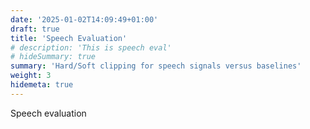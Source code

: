 ```yaml
---
date: '2025-01-02T14:09:49+01:00'
draft: true
title: 'Speech Evaluation'
# description: 'This is speech eval'
# hideSummary: true
summary: 'Hard/Soft clipping for speech signals versus baselines'
weight: 3
hidemeta: true
---
```


Speech evaluation 